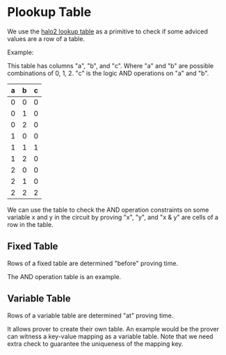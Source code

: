 # Plookup Table

We use the [halo2 lookup table](https://zcash.github.io/halo2/design/proving-system/lookup.html) as a primitive to check if some adviced values are a row of a table.

Example:

This table has columns "a", "b", and "c". Where "a" and "b" are possible combinations of 0, 1, 2. "c" is the logic AND operations on "a" and "b".

| a   | b   | c   |
| --- | --- | --- |
| 0   | 0   | 0   |
| 0   | 1   | 0   |
| 0   | 2   | 0   |
| 1   | 0   | 0   |
| 1   | 1   | 1   |
| 1   | 2   | 0   |
| 2   | 0   | 0   |
| 2   | 1   | 0   |
| 2   | 2   | 2   |

We can use the table to check the AND operation constraints on some variable x and y in the circuit by proving "x", "y", and "x & y" are cells of a row in the table.

## Fixed Table

Rows of a fixed table are determined "before" proving time.

The AND operation table is an example.

## Variable Table

Rows of a variable table are determined "at" proving time.

It allows prover to create their own table. An example would be the prover can witness a key-value mapping as a variable table. Note that we need extra check to guarantee the uniqueness of the mapping key.
